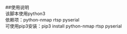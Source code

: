 ##使用说明  
该脚本使用python3  
依赖项：python-nmap rtsp pyserial  
可使用pip3安装：pip3 install python-nmap rtsp pyserial

